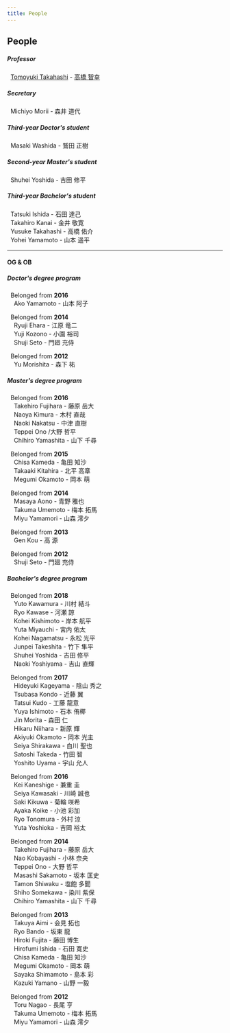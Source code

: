 ```yaml
---
title: People
---
```

## People
<div class="row">
<div class="col-md">
<h5>Professor</h5>
<p>&nbsp; <a href="http://gakujo.kansai-u.ac.jp/profile/en/c53fced62cLbcE6128e0937de2+.html">Tomoyuki Takahashi</a> - <a href="http://gakujo.kansai-u.ac.jp/profile/ja/c53fced62cLbcE6128e0937de2+.html">高橋 智幸</a></p>

<h5>Secretary</h5>
<p>
&nbsp; Michiyo Morii - 森井 道代
</p>
</div>

<div class="col-md">
<h5>Third-year Doctor's student</h5>
<p>&nbsp; Masaki Washida - 鷲田 正樹</p>

<h5>Second-year Master's student</h5>
<p>&nbsp; Shuhei Yoshida - 吉田 修平</p>

<h5>Third-year Bachelor's student</h5>
<p>&nbsp; Tatsuki Ishida - 石田 達己<br>
&nbsp; Takahiro Kanai - 金井 敬寛<br>
&nbsp; Yusuke Takahashi - 高橋 佑介<br>
&nbsp; Yohei Yamamoto - 山本 遥平</p>

</div>
</div>

---

#### OG & OB
<div class="row">
<div class="col-md">
<h5>Doctor's degree program</h5>
<p>&nbsp; Belonged from <strong>2016</strong><br>
&nbsp; &nbsp; Ako Yamamoto - 山本 阿子</p>

<p>&nbsp; Belonged from <strong>2014</strong><br>
&nbsp; &nbsp; Ryuji Ehara - 江原 竜二<br>
&nbsp; &nbsp; Yuji Kozono - 小園 裕司<br>
&nbsp; &nbsp; Shuji Seto - 門廻 充侍</p>

<p>&nbsp; Belonged from <strong>2012</strong><br>
&nbsp; &nbsp; Yu Morishita - 森下 祐</p>

<h5>Master's degree program</h5>
<p>&nbsp; Belonged from <strong>2016</strong><br>
&nbsp; &nbsp; Takehiro Fujihara - 藤原 岳大<br>
&nbsp; &nbsp; Naoya Kimura - 木村 直哉<br>
&nbsp; &nbsp; Naoki Nakatsu - 中津 直樹<br>
&nbsp; &nbsp; Teppei Ono /大野 哲平<br>
&nbsp; &nbsp; Chihiro Yamashita - 山下 千尋</p>

<p>&nbsp; Belonged from <strong>2015</strong><br>
&nbsp; &nbsp; Chisa Kameda - 亀田 知沙<br>
&nbsp; &nbsp; Takaaki Kitahira - 北平 高章<br>
&nbsp; &nbsp; Megumi Okamoto - 岡本 萌</p>

<p>&nbsp; Belonged from <strong>2014</strong><br>
&nbsp; &nbsp; Masaya Aono - 青野 雅也<br>
&nbsp; &nbsp; Takuma Umemoto - 梅本 拓馬<br>
&nbsp; &nbsp; Miyu Yamamori - 山森 澪夕</p>

<p>&nbsp; Belonged from <strong>2013</strong><br>
&nbsp; &nbsp; Gen Kou - 高 源</p>

<p>&nbsp; Belonged from <strong>2012</strong><br>
&nbsp; &nbsp; Shuji Seto - 門廻 充侍</p>
</div>
<div class="col-md">

<h5>Bachelor's degree program</h5>
<p>&nbsp; Belonged from <strong>2018</strong><br>
&nbsp; &nbsp; Yuto Kawamura - 川村 結斗<br>
&nbsp; &nbsp; Ryo Kawase - 河瀬 諒<br>
&nbsp; &nbsp; Kohei Kishimoto - 岸本 航平<br>
&nbsp; &nbsp; Yuta Miyauchi - 宮内 佑太<br>
&nbsp; &nbsp; Kohei Nagamatsu - 永松 光平<br>
&nbsp; &nbsp; Junpei Takeshita - 竹下 隼平<br>
&nbsp; &nbsp; Shuhei Yoshida - 吉田 修平<br>
&nbsp; &nbsp; Naoki Yoshiyama - 吉山 直輝</p>

<p>&nbsp; Belonged from <strong>2017</strong><br>
&nbsp; &nbsp; Hideyuki Kageyama - 陰山 秀之<br>
&nbsp; &nbsp; Tsubasa Kondo - 近藤 翼<br>
&nbsp; &nbsp; Tatsui Kudo - 工藤 龍意<br>
&nbsp; &nbsp; Yuya Ishimoto - 石本 侑椰<br>
&nbsp; &nbsp; Jin Morita - 森田 仁<br>
&nbsp; &nbsp; Hikaru Niihara - 新原 輝<br>
&nbsp; &nbsp; Akiyuki Okamoto - 岡本 光主<br>
&nbsp; &nbsp; Seiya Shirakawa - 白川 聖也<br>
&nbsp; &nbsp; Satoshi Takeda - 竹田 智<br>
&nbsp; &nbsp; Yoshito Uyama - 宇山 允人</p>

<p>&nbsp; Belonged from <strong>2016</strong><br>
&nbsp; &nbsp; Kei Kaneshige - 兼重 圭<br>
&nbsp; &nbsp; Seiya Kawasaki - 川崎 誠也<br>
&nbsp; &nbsp; Saki Kikuwa - 菊輪 咲希<br>
&nbsp; &nbsp; Ayaka Koike - 小池 彩加<br>
&nbsp; &nbsp; Ryo Tonomura - 外村 涼<br>
&nbsp; &nbsp; Yuta Yoshioka - 吉岡 裕太</p>

<p>&nbsp; Belonged from <strong>2014</strong><br>
&nbsp; &nbsp; Takehiro Fujihara - 藤原 岳大<br>
&nbsp; &nbsp; Nao Kobayashi - 小林 奈央<br>
&nbsp; &nbsp; Teppei Ono - 大野 哲平<br>
&nbsp; &nbsp; Masashi Sakamoto - 坂本 匡史<br>
&nbsp; &nbsp; Tamon Shiwaku - 塩飽 多聞<br>
&nbsp; &nbsp; Shiho Somekawa - 染川 紫保<br>
&nbsp; &nbsp; Chihiro Yamashita - 山下 千尋</p>

<p>&nbsp; Belonged from <strong>2013</strong><br>
&nbsp; &nbsp; Takuya Aimi - 会見 拓也<br>
&nbsp; &nbsp; Ryo Bando - 坂東 龍<br>
&nbsp; &nbsp; Hiroki Fujita - 藤田 博生<br>
&nbsp; &nbsp; Hirofumi Ishida - 石田 寛史<br>
&nbsp; &nbsp; Chisa Kameda - 亀田 知沙<br>
&nbsp; &nbsp; Megumi Okamoto - 岡本 萌<br>
&nbsp; &nbsp; Sayaka Shimamoto - 島本 彩<br>
&nbsp; &nbsp; Kazuki Yamano - 山野 一毅</p>

<p>&nbsp; Belonged from <strong>2012</strong><br>
&nbsp; &nbsp; Toru Nagao - 長尾 亨<br>
&nbsp; &nbsp; Takuma Umemoto - 梅本 拓馬<br>
&nbsp; &nbsp; Miyu Yamamori - 山森 澪夕</p>
</div>
</div>
